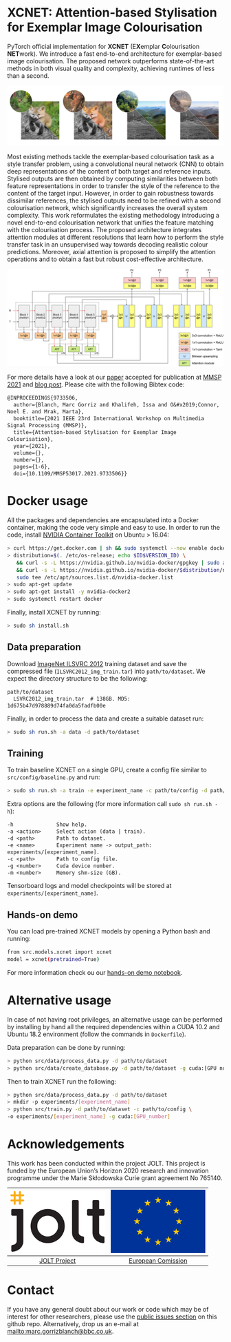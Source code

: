 **XCNET**: Attention-based Stylisation for Exemplar Image Colourisation
========
PyTorch official implementation for **XCNET** (E**X**emplar **C**olourisation **NET**work). We introduce a fast end-to-end 
architecture for exemplar-based image colourisation. The proposed network outperforms state-of-the-art methods in 
both visual quality and complexity, achieving runtimes of less than a second.

![examples](.github/examples.png)

Most existing methods tackle the exemplar-based colourisation task as a style transfer problem, using a convolutional 
neural network (CNN) to obtain deep representations of the content of both target and reference inputs. Stylised outputs
are then obtained by computing similarities between both feature representations in order to transfer the style of the 
reference to the content of the target input. However, in order to gain robustness towards dissimilar references, 
the stylised outputs need to be refined with a second colourisation network, which significantly increases the overall 
system complexity. This work reformulates the existing methodology introducing a novel end-to-end colourisation network 
that unifies the feature matching with the colourisation process. The proposed architecture integrates attention modules 
at different resolutions that learn how to perform the style transfer task in an unsupervised way towards decoding 
realistic colour predictions. Moreover, axial attention is proposed to simplify the attention operations and to obtain 
a fast but robust cost-effective architecture. 

![examples](.github/att_architecture.png)

For more details have a look at our [paper](https://ieeexplore.ieee.org/document/9733506) accepted for publication at [MMSP 2021](https://attend.ieee.org/mmsp-2021/) and [blog post](https://www.bbc.co.uk/rd/blog/2021-05-video-quality-artificial-intelligence-colourisation). 
Please cite with the following Bibtex code:
```
@INPROCEEDINGS{9733506,
  author={Blanch, Marc Gorriz and Khalifeh, Issa and O&#x2019;Connor, Noel E. and Mrak, Marta},
  booktitle={2021 IEEE 23rd International Workshop on Multimedia Signal Processing (MMSP)}, 
  title={Attention-based Stylisation for Exemplar Image Colourisation}, 
  year={2021},
  volume={},
  number={},
  pages={1-6},
  doi={10.1109/MMSP53017.2021.9733506}}
```

# Docker usage
All the packages and dependencies are encapsulated into a Docker container, making the code very simple and easy to use.
In order to run the code, install 
[NVIDIA Container Toolkit](https://docs.nvidia.com/datacenter/cloud-native/container-toolkit/install-guide.html) 
on Ubuntu > 16.04:
```bash
> curl https://get.docker.com | sh && sudo systemctl --now enable docker
> distribution=$(. /etc/os-release; echo $ID$VERSION_ID) \
   && curl -s -L https://nvidia.github.io/nvidia-docker/gpgkey | sudo apt-key add - \
   && curl -s -L https://nvidia.github.io/nvidia-docker/$distribution/nvidia-docker.list | \
   sudo tee /etc/apt/sources.list.d/nvidia-docker.list
> sudo apt-get update
> sudo apt-get install -y nvidia-docker2
> sudo systemctl restart docker
```
Finally, install XCNET by running:
```bash
> sudo sh install.sh
```

## Data preparation
Download [ImageNet ILSVRC 2012](http://www.image-net.org/challenges/LSVRC/2012/index) training dataset and save the 
compressed file (`ILSVRC2012_img_train.tar`) into ```path/to/dataset```. We expect the directory structure to be 
the following:
```
path/to/dataset
  LSVRC2012_img_train.tar  # 138GB. MD5: 1d675b47d978889d74fa0da5fadfb00e
```
Finally, in order to process the data and create a suitable dataset run:
```bash
> sudo sh run.sh -a data -d path/to/dataset
```

## Training
To train baseline XCNET on a single GPU, create a config file similar to ```src/config/baseline.py``` and run:
```bash
> sudo sh run.sh -a train -e experiment_name -c path/to/config -d path/to/dataset
```
Extra options are the following (for more information call ```sudo sh run.sh -h```):
```
-h              Show help.
-a <action>     Select action (data | train).
-d <path>       Path to dataset.
-e <name>       Experiment name -> output_path: experiments/[experiment_name].
-c <path>       Path to config file.
-g <number>     Cuda device number.
-m <number>     Memory shm-size (GB).
```
Tensorboard logs and model checkpoints will be stored at ```experiments/[experiment_name]```.

## Hands-on demo
You can load pre-trained XCNET models by opening a Python bash and running:
```bash
from src.models.xcnet import xcnet
model = xcnet(pretrained=True)
```
For more information check ou our [hands-on demo notebook](demo/test_xcnet.ipynb).

# Alternative usage
In case of not having root privileges, an alternative usage can be performed by installing by hand all the required
dependencies within a CUDA 10.2 and Ubuntu 18.2 environment (follow the commands in ```Dockerfile```). 

Data preparation can be done by running:
```bash
> python src/data/process_data.py -d path/to/dataset
> python src/data/create_database.py -d path/to/dataset -g cuda:[GPU number]
```

Then to train XCNET run the following:
```bash
> python src/data/process_data.py -d path/to/dataset
> mkdir -p experiments/[experiment_name]
> python src/train.py -d path/to/dataset -c path/to/config \
-o experiments/[experiment_name] -g cuda:[GPU_number]
```

# Acknowledgements
This work has been conducted within the project
JOLT. This project is funded by the European Union’s Horizon 2020 research
and innovation programme under the Marie Skłodowska Curie grant agreement No 765140.

| ![JOLT-photo](.github/jolt.png) | ![EU-photo](.github/eu.png) |
|:-:|:-:|
| [JOLT Project](http://joltetn.eu/) | [European Comission](https://ec.europa.eu/programmes/horizon2020/en) |

# Contact

If you have any general doubt about our work or code which may be of interest for other researchers, 
please use the [public issues section](https://github.com/bbc/xcnet/issues) on this github repo. 
Alternatively, drop us an e-mail at <mailto:marc.gorrizblanch@bbc.co.uk>.

